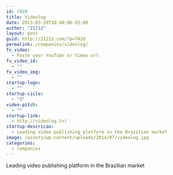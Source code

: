 ```yaml
---
id: 7420
title: Videolog
date: 2013-03-20T10:40:06-03:00
author: "21212"
layout: post
guid: http://21212.com/?p=7420
permalink: /companies/videolog/
fv_video:
  - Paste your YouTube or Vimeo url
fv_video_id:
  - ""
fv_video_img:
  - ""
startup-logo:
  - ""
startup-ciclo:
  - "3"
video-pitch:
  - ""
startup-link:
  - http://videolog.tv/
startup-descricao:
  - Leading video publishing platform in the Brazilian market
image: /assets/wp-content/uploads/2014/07/videolog.jpg
categories:
  - companies
---
```

Leading video publishing platform in the Brazilian market